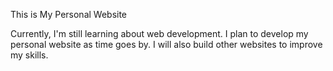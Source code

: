 This is My Personal Website

Currently, I'm still learning about web development. I plan to develop my personal website as time goes by. I will also build other websites to improve my skills.
